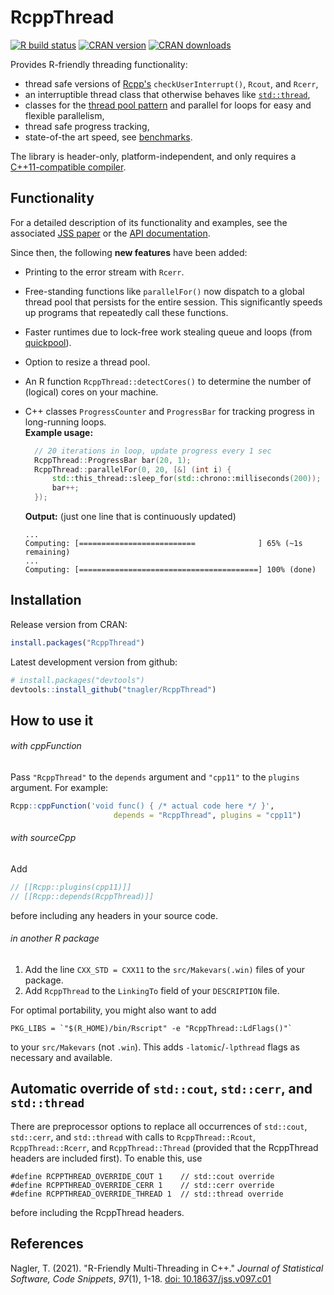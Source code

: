 # RcppThread

<!-- badges: start -->
[![R build status](https://github.com/tnagler/RcppThread/workflows/R-CMD-check/badge.svg)](https://github.com/tnagler/RcppThread/actions)
[![CRAN version](http://www.r-pkg.org/badges/version/RcppThread)](https://cran.r-project.org/package=RcppThread) 
[![CRAN downloads](http://cranlogs.r-pkg.org/badges/RcppThread)](https://cran.r-project.org/package=RcppThread)
<!-- badges: end -->

Provides R-friendly threading functionality: 

  * thread safe versions of [Rcpp's](http://www.rcpp.org/)
    `checkUserInterrupt()`, `Rcout`, and `Rcerr`,
  * an interruptible thread class that otherwise behaves like 
   [`std::thread`](http://en.cppreference.com/w/cpp/thread/thread),
  * classes for the [thread pool
    pattern](https://en.wikipedia.org/wiki/Thread_pool) and parallel for loops
    for easy and flexible parallelism,
  * thread safe progress tracking,
  * state-of-the art speed, see  [benchmarks](https://github.com/tnagler/RcppThread/blob/benchmarks/benchmarks/benchmarks.md).

The library is header-only, platform-independent, and only 
requires a 
[C++11-compatible compiler](http://en.cppreference.com/w/cpp/compiler_support#cpp11).

## Functionality

For a detailed description of its functionality and examples, see the associated
[JSS paper](https://doi.org/10.18637/jss.v097.c01)
or the [API documentation](https://tnagler.github.io/RcppThread/).

Since then, the following **new features** have been added:

- Printing to the error stream with `Rcerr`.

- Free-standing functions like `parallelFor()` now dispatch 
  to a global thread pool that persists for the entire session. This 
  significantly speeds up programs that repeatedly call these functions.

- Faster runtimes due to lock-free work stealing queue and loops (from [quickpool](https://github.com/tnagler/quickpool)).

- Option to resize a thread pool.

- An R function `RcppThread::detectCores()` to determine the number of (logical)
  cores on your machine.

- C++ classes `ProgressCounter` and `ProgressBar` for tracking progress in 
  long-running loops.  
  **Example usage:**
  ``` cpp
    // 20 iterations in loop, update progress every 1 sec
    RcppThread::ProgressBar bar(20, 1);
    RcppThread::parallelFor(0, 20, [&] (int i) {
        std::this_thread::sleep_for(std::chrono::milliseconds(200));
        bar++;
    });
  ```
  **Output:** (just one line that is continuously updated)
  ``` 
  ...
  Computing: [==========================              ] 65% (~1s remaining)       
  ...
  Computing: [========================================] 100% (done) 
  ```

## Installation

Release version from CRAN:

``` r
install.packages("RcppThread")
```

Latest development version from github:

``` r
# install.packages("devtools")
devtools::install_github("tnagler/RcppThread")
```

## How to use it

###### with cppFunction

Pass `"RcppThread"` to the `depends` argument and `"cpp11"` to the `plugins`
argument. For example:
``` r
Rcpp::cppFunction('void func() { /* actual code here */ }', 
                       depends = "RcppThread", plugins = "cpp11")
```

###### with sourceCpp

Add 
``` cpp
// [[Rcpp::plugins(cpp11)]]
// [[Rcpp::depends(RcppThread)]]
```
before including any headers in your source code.

###### in another R package

1. Add the line `CXX_STD = CXX11` to the `src/Makevars(.win)` files of your package.
2. Add `RcppThread` to the `LinkingTo` field of your `DESCRIPTION` file.

For optimal portability, you might also want to add
``` 
PKG_LIBS = `"$(R_HOME)/bin/Rscript" -e "RcppThread::LdFlags()"`
```
to your `src/Makevars` (not `.win`). This adds `-latomic`/`-lpthread` flags as 
necessary and available.

## Automatic override of `std::cout`, `std::cerr`, and `std::thread`

There are preprocessor options to replace all occurrences of `std::cout`, `std::cerr`, and `std::thread` with calls to `RcppThread::Rcout`, `RcppThread::Rcerr`, and `RcppThread::Thread`
(provided that the RcppThread headers are included first). To enable this, use 

```
#define RCPPTHREAD_OVERRIDE_COUT 1    // std::cout override
#define RCPPTHREAD_OVERRIDE_CERR 1    // std::cerr override
#define RCPPTHREAD_OVERRIDE_THREAD 1  // std::thread override
```
before including the RcppThread headers.


## References

Nagler, T. (2021). "R-Friendly Multi-Threading in C++." _Journal of Statistical
Software, Code Snippets_, *97*(1), 1-18. [doi: 10.18637/jss.v097.c01](https://doi.org/10.18637/jss.v097.c01)

